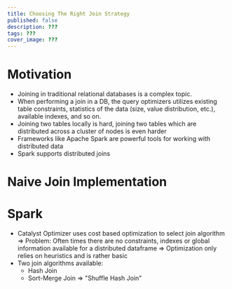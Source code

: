 ```yaml
---
title: Choosing The Right Join Strategy
published: false
description: ???
tags: ???
cover_image: ???
---
```


# Motivation

- Joining in traditional relational databases is a complex topic.
- When performing a join in a DB, the query optimizers utilizes existing table constraints, statistics of the data (size, value distribution, etc.), available indexes, and so on.
- Joining two tables locally is hard, joining two tables which are distributed across a cluster of nodes is even harder
- Frameworks like Apache Spark are powerful tools for working with distributed data
- Spark supports distributed joins

# Naive Join Implementation



# Spark

- Catalyst Optimizer uses cost based optimization to select join algorithm
  => Problem: Often times there are no constraints, indexes or global information available for a distributed dataframe => Optimization only relies on heuristics and is rather basic
- Two join algorithms available:
  - Hash Join
  - Sort-Merge Join => "Shuffle Hash Join"
